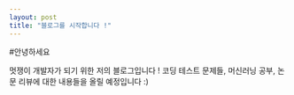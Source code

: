 ```yaml
---
layout: post
title: "블로그를 시작합니다 !"
---
```


#안녕하세요

멋쟁이 개발자가 되기 위한 저의 블로그입니다 !
코딩 테스트 문제들, 머신러닝 공부, 논문 리뷰에 대한 내용들을 올릴 예정입니다 :)
